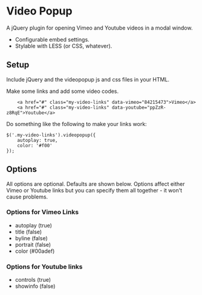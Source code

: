 # Video Popup #

A jQuery plugin for opening Vimeo and Youtube videos in a modal window.

 * Configurable embed settings.
 * Stylable with LESS (or CSS, whatever).


## Setup ##

Include jQuery and the videopopup js and css files in your HTML.

Make some links and add some video codes.

		<a href="#" class="my-video-links" data-vimeo="84215473">Vimeo</a>
		<a href="#" class="my-video-links" data-youtube="ppZzR-z8RqE">Youtube</a>

Do something like the following to make your links work:

    $('.my-video-links').videopopup({
		autoplay: true,
		color: '#f00'
	});


## Options ##

All options are optional. Defaults are shown below. Options affect either Vimeo or Youtube links but you can specify them all together - it won't cause problems.

### Options for Vimeo Links ###

* autoplay (true)
* title (false)
* byline (false)
* portrait (false)
* color (#00adef)

### Options for Youtube links ###

* controls (true)
* showinfo (false)
